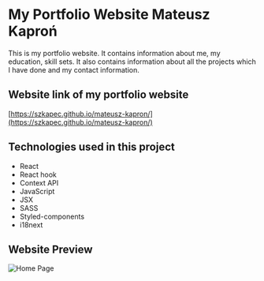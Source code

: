 # My Portfolio Website Mateusz Kaproń

This is my portfolio website. It contains information about me, my education, skill sets. It also contains information about all the projects which I have done and my contact information.

## Website link of my portfolio website

[https://szkapec.github.io/mateusz-kapron/](https://szkapec.github.io/mateusz-kapron/)

## Technologies used in this project
  - React
  - React hook
  - Context API
  - JavaScript
  - JSX
  - SASS
  - Styled-components
  - i18next
  
  
 ## Website Preview
 ![Home Page](https://i.ibb.co/bssxtCc/home.png)

  
  
